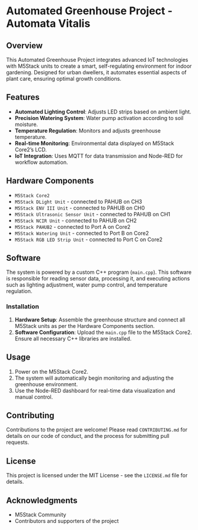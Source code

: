 # Automated Greenhouse Project - Automata Vitalis

## Overview
This Automated Greenhouse Project integrates advanced IoT technologies with M5Stack units to create a smart, self-regulating environment for indoor gardening. Designed for urban dwellers, it automates essential aspects of plant care, ensuring optimal growth conditions.

## Features
- **Automated Lighting Control**: Adjusts LED strips based on ambient light.
- **Precision Watering System**: Water pump activation according to soil moisture.
- **Temperature Regulation**: Monitors and adjusts greenhouse temperature.
- **Real-time Monitoring**: Environmental data displayed on M5Stack Core2’s LCD.
- **IoT Integration**: Uses MQTT for data transmission and Node-RED for workflow automation.

## Hardware Components
- `M5Stack Core2`
- `M5Stack DLight Unit` - connected to PAHUB on CH3
- `M5Stack ENV III Unit` - connected to PAHUB on CH0
- `M5Stack Ultrasonic Sensor Unit` - connected to PAHUB on CH1
- `M5Stack NCIR Unit` - connected to PAHUB on CH2
- `M5Stack PAHUB2` - connected to Port A on Core2
- `M5Stack Watering Unit` - connected to Port B on Core2
- `M5Stack RGB LED Strip Unit` - connected to Port C on Core2

## Software
The system is powered by a custom C++ program (`main.cpp`). This software is responsible for reading sensor data, processing it, and executing actions such as lighting adjustment, water pump control, and temperature regulation. 

### Installation
1. **Hardware Setup**: Assemble the greenhouse structure and connect all M5Stack units as per the Hardware Components section.
2. **Software Configuration**: Upload the `main.cpp` file to the M5Stack Core2. Ensure all necessary C++ libraries are installed.

## Usage
1. Power on the M5Stack Core2.
2. The system will automatically begin monitoring and adjusting the greenhouse environment.
3. Use the Node-RED dashboard for real-time data visualization and manual control.

## Contributing
Contributions to the project are welcome! Please read `CONTRIBUTING.md` for details on our code of conduct, and the process for submitting pull requests.

## License
This project is licensed under the MIT License - see the `LICENSE.md` file for details.

## Acknowledgments
- M5Stack Community
- Contributors and supporters of the project
